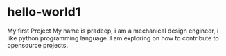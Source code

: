 # hello-world1
My first Project
My name is pradeep, i am a mechanical design engineer, i like python programming language. I am exploring on how to contribute to opensource projects.
